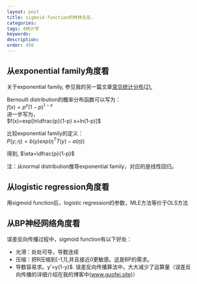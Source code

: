 ```yaml
---
layout: post
title: sigmoid-function的林林总总.
categories:
tags: 4统计学
keywords:
description:
order: 450
---
```

## 从exponential family角度看
关于exponential family, 参见我的另一篇文章<a href='/2017/05/26/distribution1.html#title12'>常见统计分布(2).</a>  

Bernoulli distribution的概率分布函数可以写为：  
$f(x)=p^x(1-p)^{1-x}$  
进一步写为，  
$f(x)=exp[ln\dfrac{p}{1-p} x+ln(1-p)]$  

比较exponential family的定义：  
$P(y;\eta)=b(y)exp(\eta^T T(y)-a(\eta))$    

得到,
$\eta=\dfrac{p}{1-p}$


注：从normal distribution推导exponential family，对应的是线性回归。

## 从logistic regression角度看
用sigmoid function后，logistic regression的参数，MLE方法等价于OLS方法  

## 从BP神经网络角度看
误差反向传播过程中，sigmoid function有以下好处：
- 光滑：处处可导，导数连续
- 压缩：把R压缩到[-1,1],并且接近0更敏感。这是BP的需求。
- 导数容易求。y'=y(1-y)$.
误差反向传播算法中，大大减少了运算量（误差反向传播的详细介绍在我的博客中(www.guofei.site)）
